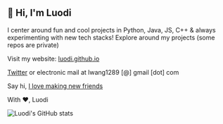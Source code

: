 ## 👋 Hi, I'm Luodi

I center around fun and cool projects in Python, Java, JS, C++ & always experimenting with new tech stacks! Explore around my projects (some repos are private)

Visit my website: [luodi.github.io](luodi.github.io)

[Twitter](twitter.com/luodiwg) or 
electronic mail at lwang1289 [@] gmail [dot] com

Say hi, [I love making new friends](https://lettersfromhomeandaway.substack.com/p/-letter-36-on-friendship?s=r&curius=1419) 

With ❤️, Luodi

![Luodi's GitHub stats](https://github-readme-stats.vercel.app/api?username=luodiw&show_icons=true&theme=dark)

